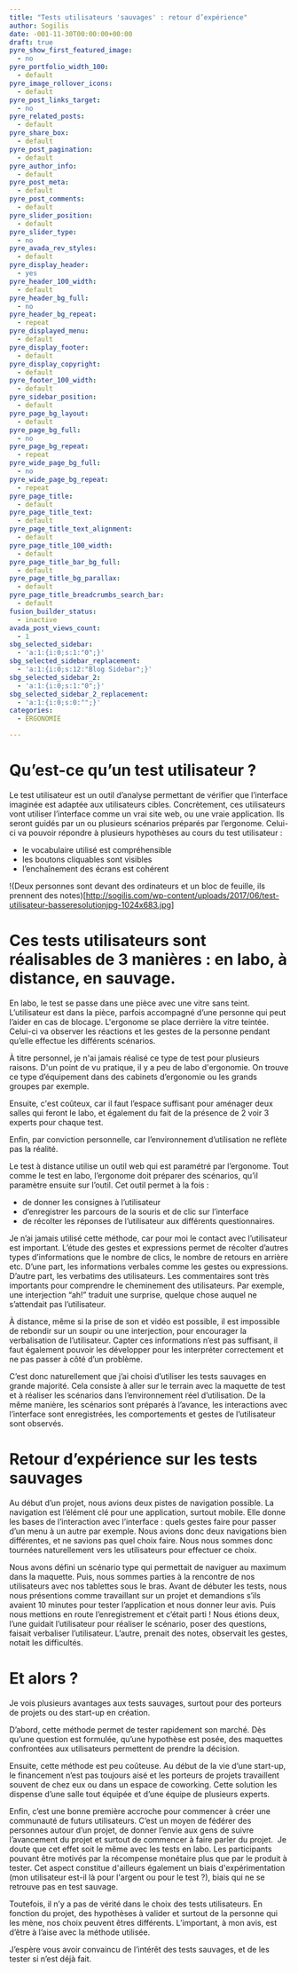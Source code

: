 ```yaml
---
title: "Tests utilisateurs 'sauvages' : retour d’expérience"
author: Sogilis
date: -001-11-30T00:00:00+00:00
draft: true
pyre_show_first_featured_image:
  - no
pyre_portfolio_width_100:
  - default
pyre_image_rollover_icons:
  - default
pyre_post_links_target:
  - no
pyre_related_posts:
  - default
pyre_share_box:
  - default
pyre_post_pagination:
  - default
pyre_author_info:
  - default
pyre_post_meta:
  - default
pyre_post_comments:
  - default
pyre_slider_position:
  - default
pyre_slider_type:
  - no
pyre_avada_rev_styles:
  - default
pyre_display_header:
  - yes
pyre_header_100_width:
  - default
pyre_header_bg_full:
  - no
pyre_header_bg_repeat:
  - repeat
pyre_displayed_menu:
  - default
pyre_display_footer:
  - default
pyre_display_copyright:
  - default
pyre_footer_100_width:
  - default
pyre_sidebar_position:
  - default
pyre_page_bg_layout:
  - default
pyre_page_bg_full:
  - no
pyre_page_bg_repeat:
  - repeat
pyre_wide_page_bg_full:
  - no
pyre_wide_page_bg_repeat:
  - repeat
pyre_page_title:
  - default
pyre_page_title_text:
  - default
pyre_page_title_text_alignment:
  - default
pyre_page_title_100_width:
  - default
pyre_page_title_bar_bg_full:
  - default
pyre_page_title_bg_parallax:
  - default
pyre_page_title_breadcrumbs_search_bar:
  - default
fusion_builder_status:
  - inactive
avada_post_views_count:
  - 1
sbg_selected_sidebar:
  - 'a:1:{i:0;s:1:"0";}'
sbg_selected_sidebar_replacement:
  - 'a:1:{i:0;s:12:"Blog Sidebar";}'
sbg_selected_sidebar_2:
  - 'a:1:{i:0;s:1:"0";}'
sbg_selected_sidebar_2_replacement:
  - 'a:1:{i:0;s:0:"";}'
categories:
  - ERGONOMIE

---
```

# Qu’est-ce qu’un test utilisateur ?

Le test utilisateur est un outil d’analyse permettant de vérifier que l’interface imaginée est adaptée aux utilisateurs cibles. Concrètement, ces utilisateurs vont utiliser l’interface comme un vrai site web, ou une vraie application. Ils seront guidés par un ou plusieurs scénarios préparés par l’ergonome. Celui-ci va pouvoir répondre à plusieurs hypothèses au cours du test utilisateur :

- le vocabulaire utilisé est compréhensible
- les boutons cliquables sont visibles
- l’enchaînement des écrans est cohérent

!(Deux personnes sont devant des ordinateurs et un bloc de feuille, ils prennent des notes)[http://sogilis.com/wp-content/uploads/2017/06/test-utilisateur-basseresolutionjpg-1024x683.jpg]

# Ces tests utilisateurs sont réalisables de 3 manières : en labo, à distance, en sauvage.

En labo, le test se passe dans une pièce avec une vitre sans teint. L’utilisateur est dans la pièce, parfois accompagné d’une personne qui peut l’aider en cas de blocage. L'ergonome se place derrière la vitre teintée. Celui-ci va observer les réactions et les gestes de la personne pendant qu’elle effectue les différents scénarios.

À titre personnel, je n'ai jamais réalisé ce type de test pour plusieurs raisons. D'un point de vu pratique, il y a peu de labo d'ergonomie. On trouve ce type d’équipement dans des cabinets d’ergonomie ou les grands groupes par exemple.

Ensuite, c'est coûteux, car il faut l’espace suffisant pour aménager deux salles qui feront le labo, et également du fait de la présence de 2 voir 3 experts pour chaque test.

Enfin, par conviction personnelle, car l’environnement d’utilisation ne reflète pas la réalité.

Le test à distance utilise un outil web qui est paramétré par l’ergonome. Tout comme le test en labo, l’ergonome doit préparer des scénarios, qu’il paramètre ensuite sur l’outil. Cet outil permet à la fois :

- de donner les consignes à l’utilisateur
- d’enregistrer les parcours de la souris et de clic sur l’interface
- de récolter les réponses de l’utilisateur aux différents questionnaires.

Je n’ai jamais utilisé cette méthode, car pour moi le contact avec l’utilisateur est important. L’étude des gestes et expressions permet de récolter d’autres types d’informations que le nombre de clics, le nombre de retours en arrière etc. D’une part, les informations verbales comme les gestes ou expressions. D’autre part, les verbatims des utilisateurs. Les commentaires sont très importants pour comprendre le cheminement des utilisateurs. Par exemple, une interjection “ah!” traduit une surprise, quelque chose auquel ne s’attendait pas l’utilisateur. 

À distance, même si la prise de son et vidéo est possible, il est impossible de rebondir sur un soupir ou une interjection, pour encourager la verbalisation de l’utilisateur. Capter ces informations n’est pas suffisant, il faut également pouvoir les développer pour les interpréter correctement et ne pas passer à côté d’un problème.

C’est donc naturellement que j’ai choisi d’utiliser les tests sauvages en grande majorité. Cela consiste à aller sur le terrain avec la maquette de test et à réaliser les scénarios dans l’environnement réel d’utilisation. De la même manière, les scénarios sont préparés à l’avance, les interactions avec l’interface sont enregistrées, les comportements et gestes de l’utilisateur sont observés.

# Retour d’expérience sur les tests sauvages

Au début d’un projet, nous avions deux pistes de navigation possible. La navigation est l’élément clé pour une application, surtout mobile. Elle donne les bases de l’interaction avec l’interface : quels gestes faire pour passer d’un menu à un autre par exemple. Nous avions donc deux navigations bien différentes, et ne savions pas quel choix faire. Nous nous sommes donc tournées naturellement vers les utilisateurs pour effectuer ce choix. 

Nous avons défini un scénario type qui permettait de naviguer au maximum dans la maquette. Puis, nous sommes parties à la rencontre de nos utilisateurs avec nos tablettes sous le bras. Avant de débuter les tests, nous nous présentions comme travaillant sur un projet et demandions s’ils avaient 10 minutes pour tester l’application et nous donner leur avis. Puis nous mettions en route l’enregistrement et c’était parti ! Nous étions deux, l’une guidait l’utilisateur pour réaliser le scénario, poser des questions, faisait verbaliser l’utilisateur. L’autre, prenait des notes, observait les gestes, notait les difficultés.

# Et alors ?

Je vois plusieurs avantages aux tests sauvages, surtout pour des porteurs de projets ou des start-up en création. 

D’abord, cette méthode permet de tester rapidement son marché. Dès qu’une question est formulée, qu’une hypothèse est posée, des maquettes confrontées aux utilisateurs permettent de prendre la décision. 

Ensuite, cette méthode est peu coûteuse. Au début de la vie d’une start-up, le financement n’est pas toujours aisé et les porteurs de projets travaillent souvent de chez eux ou dans un espace de coworking. Cette solution les dispense d’une salle tout équipée et d’une équipe de plusieurs experts.

Enfin, c’est une bonne première accroche pour commencer à créer une communauté de futurs utilisateurs. C’est un moyen de fédérer des personnes autour d’un projet, de donner l’envie aux gens de suivre l’avancement du projet et surtout de commencer à faire parler du projet.  Je doute que cet effet soit le même avec les tests en labo. Les participants pouvant être motivés par la récompense monétaire plus que par le produit à tester. Cet aspect constitue d'ailleurs également un biais d'expérimentation (mon utilisateur est-il là pour l'argent ou pour le test ?), biais qui ne se retrouve pas en test sauvage.

Toutefois, il n’y a pas de vérité dans le choix des tests utilisateurs. En fonction du projet, des hypothèses à valider et surtout de la personne qui les mène, nos choix peuvent êtres différents. L’important, à mon avis, est d’être à l’aise avec la méthode utilisée.

J’espère vous avoir convaincu de l’intérêt des tests sauvages, et de les tester si n’est déjà fait.